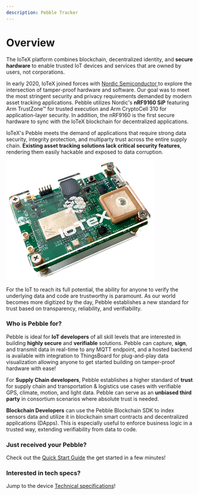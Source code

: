 ```yaml
---
description: Pebble Tracker
---
```


# Overview

The IoTeX platform combines blockchain, decentralized identity, and **secure hardware** to enable trusted IoT devices and services that are owned by users, not corporations.

In early 2020, IoTeX joined forces with [Nordic Semiconductor ](https://www.nordicsemi.com/)to explore the intersection of tamper-proof hardware and software. Our goal was to meet the most stringent security and privacy requirements demanded by modern asset tracking applications. Pebble utilizes Nordic's **nRF9160 SiP** featuring Arm TrustZone™ for trusted execution and Arm CryptoCell 310 for application-layer security. In addition, the nRF9160 is the first secure hardware to sync with the IoTeX blockchain for decentralized applications.

IoTeX's Pebble meets the demand of applications that require strong data security, integrity protection, and multiparty trust across the entire supply chain. **Existing asset tracking solutions lack critical security features**, rendering them easily hackable and exposed to data corruption.

![](../../.gitbook/assets/image%20%2832%29.png)

For the IoT to reach its full potential, the ability for anyone to verify the underlying data and code are trustworthy is paramount. As our world becomes more digitized by the day, Pebble establishes a new standard for trust based on transparency, reliability, and verifiability.

### Who is Pebble for? <a id="who-is-pebble-for"></a>

Pebble is ideal for **IoT developers** of all skill levels that are interested in building **highly secure** and **verifiable** solutions. Pebble can capture, **sign**, and transmit data in real-time to any MQTT endpoint, and a hosted backend is available with integration to ThingsBoard for plug-and-play data visualization allowing anyone to get started building on tamper-proof hardware with ease!

For **Supply Chain developers**, Pebble establishes a higher standard of **trust** for supply chain and transportation & logistics use cases with verifiable GPS, climate, motion, and light data. Pebble can serve as an **unbiased third party** in consortium scenarios where absolute trust is needed.

**Blockchain Developers** can use the Pebble Blockchain SDK to index sensors data and utilize it in blockchain smart contracts and decentralized applications \(DApps\). This is especially useful to enforce business logic in a trusted way, extending verifiability from data to code.

### Just received your Pebble? <a id="just-received-your-pebble"></a>

Check out the [Quick Start Guide](quick-start.md) the get started in a few minutes!

### Interested in tech specs? <a id="interested-in-tech-specs"></a>

Jump to the device [Technical specifications](technical-specification.md)!

